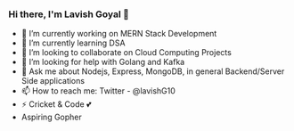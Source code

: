 ### Hi there, I'm Lavish Goyal 👋

- 🔭 I’m currently working on MERN Stack Development
- 🌱 I’m currently learning DSA
- 👯 I’m looking to collaborate on Cloud Computing Projects
- 🤔 I’m looking for help with Golang and Kafka
- 💬 Ask me about Nodejs, Express, MongoDB, in general Backend/Server Side applications
- 📫 How to reach me: Twitter - @lavishG10
- ⚡ Cricket & Code 💕
- Aspiring Gopher 

